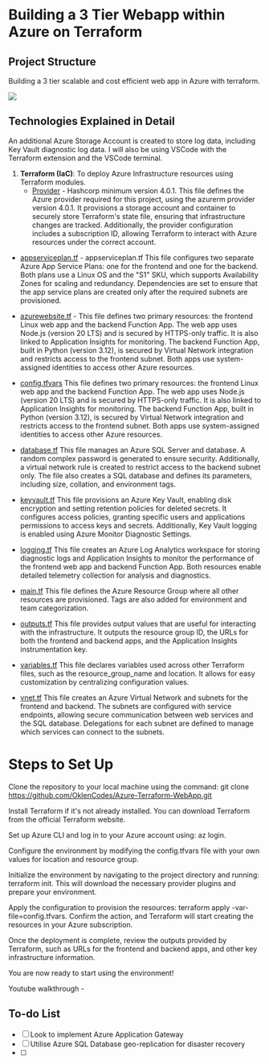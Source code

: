 # Building a 3 Tier Webapp within Azure on Terraform

## Project Structure
Building a 3 tier scalable and cost efficient web app in Azure with terraform.

![](./assets/architecture.gif)

## Technologies Explained in Detail
An additional Azure Storage Account is created to store log data, including Key Vault diagnostic log data. 
I will also be using VSCode with the Terraform extension and the VSCode terminal. 

1. **Terraform (IaC)**: To deploy Azure Infrastructure resources using Terraform modules.
    - [Provider](https://github.com/OklenCodes/Azure-Terraform-WebApp/blob/main/Terraform%20Files/provider.tf) - 
    Hashcorp minimum version 4.0.1. 
    This file defines the Azure provider required for this project, using the azurerm provider version 4.0.1. It provisions a storage account and container to securely store Terraform's state file, ensuring that infrastructure changes are tracked. Additionally, the provider configuration includes a subscription ID, allowing Terraform to interact with Azure     resources under the correct account.

  - [appserviceplan.tf](https://github.com/OklenCodes/Azure-Terraform-WebApp/blob/main/Terraform%20Files/appserviceplan.tf) -
  appserviceplan.tf
  This file configures two separate Azure App Service Plans: one for the frontend and one for the backend. Both plans use a Linux OS and the "S1" SKU, which supports Availability Zones for scaling and redundancy. Dependencies are set to ensure that the app service plans are created only after the required subnets are provisioned.

  - [azurewebsite.tf](https://github.com/OklenCodes/Azure-Terraform-WebApp/blob/main//Terraform%20Files/azurewebsite.tf) - 
  This file defines two primary resources: the frontend Linux web app and the backend Function App. The web app uses Node.js (version 20 LTS) and is secured by HTTPS-only traffic. It is also linked to Application Insights for monitoring. The backend Function App, built in Python (version 3.12), is secured by Virtual Network integration and restricts access to the   frontend subnet. Both apps use system-assigned identities to access other Azure resources.

  - [config.tfvars](https://github.com/OklenCodes/Azure-Terraform-WebApp/blob/main//Terraform%20Files/config.tfvars)
  This file defines two primary resources: the frontend Linux web app and the backend Function App. The web app uses Node.js (version 20 LTS) and is secured by HTTPS-only traffic. It is also linked to Application Insights for monitoring. The backend Function App, built in Python (version 3.12), is secured by Virtual Network integration and restricts access to the   frontend subnet. Both apps use system-assigned identities to access other Azure resources.

  - [database.tf](https://github.com/OklenCodes/Azure-Terraform-WebApp/blob/main//Terraform%20Files/database.tf)
  This file manages an Azure SQL Server and database. A random complex password is generated to ensure security. Additionally, a virtual network rule is created to restrict access to the backend subnet only. The file also creates a SQL database and defines its parameters, including size, collation, and environment tags.

  - [keyvault.tf](https://github.com/OklenCodes/Azure-Terraform-WebApp/blob/main//Terraform%20Files/keyvault.tf)
  This file provisions an Azure Key Vault, enabling disk encryption and setting retention policies for deleted secrets. It configures access policies, granting specific users and applications permissions to access keys and secrets. Additionally, Key Vault logging is enabled using Azure Monitor Diagnostic Settings.

  - [logging.tf](https://github.com/OklenCodes/Azure-Terraform-WebApp/blob/main//Terraform%20Files/logging.tf)
  This file creates an Azure Log Analytics workspace for storing diagnostic logs and Application Insights to monitor the performance of the frontend web app and backend Function App. Both resources enable detailed telemetry collection for analysis and diagnostics.

  - [main.tf](https://github.com/OklenCodes/Azure-Terraform-WebApp/blob/main//Terraform%20Files/main.tf)
  This file defines the Azure Resource Group where all other resources are provisioned. Tags are also added for environment and team categorization.

  - [outputs.tf](https://github.com/OklenCodes/Azure-Terraform-WebApp/blob/main//Terraform%20Files/outputs.tf)
  This file provides output values that are useful for interacting with the infrastructure. It outputs the resource group ID, the URLs for both the frontend and backend apps, and the Application Insights instrumentation key.


  - [variables.tf](https://github.com/OklenCodes/Azure-Terraform-WebApp/blob/main//Terraform%20Files/variables.tf)
  This file declares variables used across other Terraform files, such as the resource_group_name and location. It allows for easy customization by centralizing configuration values.

  - [vnet.tf](https://github.com/OklenCodes/Azure-Terraform-WebApp/blob/main//Terraform%20Files/vnet.tf)
  This file creates an Azure Virtual Network and subnets for the frontend and backend. The subnets are configured with service endpoints, allowing secure communication between web services and the SQL database. Delegations for each subnet are defined to manage which services can connect to the subnets.


# Steps to Set Up
Clone the repository to your local machine using the command:
git clone https://github.com/OklenCodes/Azure-Terraform-WebApp.git

Install Terraform if it's not already installed. You can download Terraform from the official Terraform website.

Set up Azure CLI and log in to your Azure account using:
az login.

Configure the environment by modifying the config.tfvars file with your own values for location and resource group.

Initialize the environment by navigating to the project directory and running:
terraform init.
This will download the necessary provider plugins and prepare your environment.

Apply the configuration to provision the resources:
terraform apply -var-file=config.tfvars.
Confirm the action, and Terraform will start creating the resources in your Azure subscription.

Once the deployment is complete, review the outputs provided by Terraform, such as URLs for the frontend and backend apps, and other key infrastructure information.

You are now ready to start using the environment!



Youtube walkthrough - 


## To-do List

- [ ] Look to implement Azure Application Gateway
- [ ] Utilise Azure SQL Database geo-replication for disaster recovery
- [ ] 

